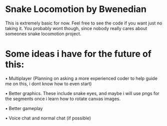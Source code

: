 # Snake Locomotion by Bwenedian
This is extremely basic for now. Feel free to see the code if you want just no taking it. 
You probably wont though, since nobody really cares about someones snake locomotion project.

# Some ideas i have for the future of this:
• Multiplayer (Planning on asking a more experienced coder to help guide me on this, i dont know how to even start)

• Better graphics. These include snake eyes, and maybe i will use pngs for the segments once i learn how to rotate canvas images.

• Better gameplay

• Voice chat and normal chat (if possible)
